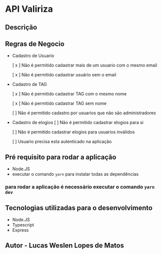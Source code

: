 # API Valiriza

## Descrição

## Regras de Negocio

- Cadastro de Usuario

    [ x ] Não é permitido cadastrar mais de um usuario com o mesmo email

    [ x ] Não é permitido cadastrar usuário sem o email

- Cadastro de TAG

    [ x ] Não é permitido cadastrar TAG com o mesmo nome

    [ x ] Não é permitido cadastrar TAG sem nome

    [ ] Não é permitido cadastro por usuarios que não são administradores 

- Cadastro de elogios 
    [ ] Não é permitido cadastrar elogios para si

    [ ] Não é permitido cadastrar elogios para usuarios inválidos

    [ ] Usuario precisa esta autenticado na aplicação

## Pré requisito para rodar a aplicação

* Node.JS
* executar o comando `yarn` para instalar todas as dependências 

### para rodar a aplicação é necessário executar o comando  `yarn dev`


## Tecnologias utilizadas para o desenvolvimento 

* Node.JS
* Typescript
* Express

## Autor - Lucas Weslen Lopes de Matos